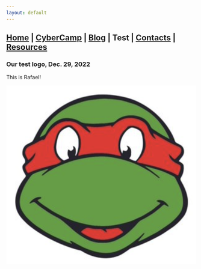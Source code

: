 ```yaml
---
layout: default
---
```


## [Home](/index.html) | [CyberCamp](/cybercamp.html) | [Blog](/blog.html) | **Test** | [Contacts](/contacts.html) | [Resources](/resources.html)

### Our test logo, Dec. 29, 2022

This is Rafael!

![Ninja](/assets/images/Ninja.png)
